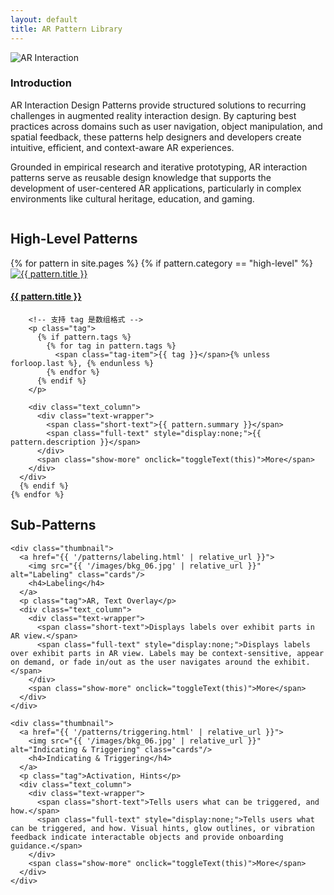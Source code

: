 ```yaml
---
layout: default
title: AR Pattern Library
---
```


<section id="about" class="intro">
  <div class="column">
    <img src="{{ '/images/HomePage/ARInteraction.png' | relative_url }}" alt="AR Interaction" class="profile">
  </div>    
  <div class="column">
    <h3 class="section-subtitle">Introduction</h3>
    <p class="intro-text">
      AR Interaction Design Patterns provide structured solutions to recurring challenges in augmented reality interaction design. By capturing best practices across domains such as user navigation, object manipulation, and spatial feedback, these patterns help designers and developers create intuitive, efficient, and context-aware AR experiences.
    </p>
    <p class="intro-text">
      Grounded in empirical research and iterative prototyping, AR interaction patterns serve as reusable design knowledge that supports the development of user-centered AR applications, particularly in complex environments like cultural heritage, education, and gaming.
    </p>
  </div>
</section>

<!-- High-Level Patterns Section -->
<section id="patterns" class="gallery-section">
  <h2 class="section-title">High-Level Patterns</h2>
  <div class="gallery">
{% for pattern in site.pages %}
      {% if pattern.category == "high-level" %}
      <div class="thumbnail">
        <a href="{{ pattern.url | relative_url }}">
          <img src="{{ pattern.thumbnail | relative_url }}" alt="{{ pattern.title }}" class="cards"/>
          <h4>{{ pattern.title }}</h4>
        </a>

        <!-- 支持 tag 是数组格式 -->
        <p class="tag">
          {% if pattern.tags %}
            {% for tag in pattern.tags %}
              <span class="tag-item">{{ tag }}</span>{% unless forloop.last %}, {% endunless %}
            {% endfor %}
          {% endif %}
        </p>

        <div class="text_column">
          <div class="text-wrapper">
            <span class="short-text">{{ pattern.summary }}</span>
            <span class="full-text" style="display:none;">{{ pattern.description }}</span>
          </div>
          <span class="show-more" onclick="toggleText(this)">More</span>
        </div>
      </div>
      {% endif %}
    {% endfor %}
  </div>
</section>


<!-- Sub-Patterns Section -->
<section class="gallery-section">
  <h2 class="section-title">Sub-Patterns</h2>
  <div class="gallery">

    <div class="thumbnail">
      <a href="{{ '/patterns/labeling.html' | relative_url }}">
        <img src="{{ '/images/bkg_06.jpg' | relative_url }}" alt="Labeling" class="cards"/>
        <h4>Labeling</h4>
      </a>
      <p class="tag">AR, Text Overlay</p>
      <div class="text_column">
        <div class="text-wrapper">
          <span class="short-text">Displays labels over exhibit parts in AR view.</span>
          <span class="full-text" style="display:none;">Displays labels over exhibit parts in AR view. Labels may be context-sensitive, appear on demand, or fade in/out as the user navigates around the exhibit.</span>
        </div>
        <span class="show-more" onclick="toggleText(this)">More</span>
      </div>
    </div>

    <div class="thumbnail">
      <a href="{{ '/patterns/triggering.html' | relative_url }}">
        <img src="{{ '/images/bkg_06.jpg' | relative_url }}" alt="Indicating & Triggering" class="cards"/>
        <h4>Indicating & Triggering</h4>
      </a>
      <p class="tag">Activation, Hints</p>
      <div class="text_column">
        <div class="text-wrapper">
          <span class="short-text">Tells users what can be triggered, and how.</span>
          <span class="full-text" style="display:none;">Tells users what can be triggered, and how. Visual hints, glow outlines, or vibration feedback indicate interactable objects and provide onboarding guidance.</span>
        </div>
        <span class="show-more" onclick="toggleText(this)">More</span>
      </div>
    </div>

  </div>
</section>

<!-- JS for "More" toggle -->
<script>
function toggleText(button) {
  const wrapper = button.parentNode.querySelector('.text-wrapper');
  const short = wrapper.querySelector('.short-text');
  const full = wrapper.querySelector('.full-text');

  if (full.style.display === 'none') {
    full.style.display = 'inline';
    short.style.display = 'none';
    wrapper.style.webkitLineClamp = 'unset';
    wrapper.style.maxHeight = 'none';
    button.textContent = 'Less';
  } else {
    full.style.display = 'none';
    short.style.display = 'inline';
    wrapper.style.webkitLineClamp = '2';
    wrapper.style.maxHeight = '2.8em';
    button.textContent = 'More';
  }
}
</script>
